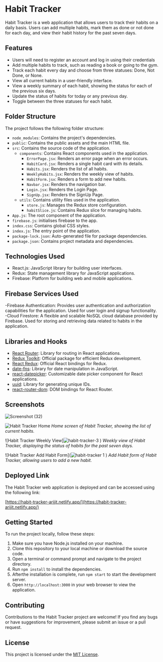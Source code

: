# Habit Tracker

Habit Tracker is a web application that allows users to track their habits on a daily basis. Users can add multiple habits, mark them as done or not done for each day, and view their habit history for the past seven days.

## Features

- Users will need to register an account and log in using their credentials 
- Add multiple habits to track, such as reading a book or going to the gym.
- Track each habit every day and choose from three statuses: Done, Not Done, or None.
- View all current habits in a user-friendly interface.
- View a weekly summary of each habit, showing the status for each of the previous six days.
- Update the status of habits for today or any previous day.
- Toggle between the three statuses for each habit.

## Folder Structure

The project follows the following folder structure:

- `node_modules`: Contains the project's dependencies.
- `public`: Contains the public assets and the main HTML file.
- `src`: Contains the source code of the application.
  - `components`: Contains React components used in the application.
    - `ErrorPage.jsx`: Renders an error page when an error occurs.
    - `HabitCard.jsx`: Renders a single habit card with its details.
    - `Habits.jsx`: Renders the list of all habits.
    - `WeeklyHabits.jsx`: Renders the weekly view of habits.
    - `HabitForm.jsx`: Renders a form to add new habits.
    - `Navbar.jsx`: Renders the navigation bar.
    - `Login.jsx`: Renders the Login Page.
    - `SignUp.jsx`: Renders the SignUp Page.
  - `utils`: Contains utility files used in the application.
    - `store.js`: Manages the Redux store configuration.
    - `habitSlice.js`: Contains Redux slice for managing habits.
- `App.js`: The root component of the application.
- `firebase.js`: initialises firebase to the app.
- `index.css`: Contains global CSS styles.
- `index.js`: The entry point of the application.
- `package-lock.json`: Auto-generated file for package dependencies.
- `package.json`: Contains project metadata and dependencies.

## Technologies Used

- React.js: JavaScript library for building user interfaces.
- Redux: State management library for JavaScript applications.
- Firebase: Platform for building web and mobile applications.

## Firebase Services Used

-Firebase Authentication: Provides user authentication and authorization capabilities for the application. Used for user login and signup functionality.
-Cloud Firestore: A flexible and scalable NoSQL cloud database provided by Firebase. Used for storing and retrieving data related to habits in the application.

## Libraries and Hooks

- [React Router](https://reactrouter.com/): Library for routing in React applications.
- [Redux Toolkit](https://redux-toolkit.js.org/): Official package for efficient Redux development.
- [React Redux](https://react-redux.js.org/): Official React bindings for Redux.
- [date-fns](https://date-fns.org/): Library for date manipulation in JavaScript.
- [react-datepicker](https://github.com/Hacker0x01/react-datepicker): Customizable date picker component for React applications.
- [uuid](https://github.com/uuidjs/uuid): Library for generating unique IDs.
- [react-router-dom](https://reactrouter.com/web/guides/quick-start): DOM bindings for React Router.

## Screenshots
![Screenshot (32)](https://github.com/arijitmandal10/Habit-Tracker-React/assets/114182784/64501ff0-794c-4671-a102-41cafe7a3836)


![Habit Tracker Home](![habit-tracker-2](https://github.com/arijitmandal10/Habit-Tracker-React/assets/114182784/83ac6648-c9e4-4e0f-ad22-617c5270373d)
)
*Home screen of Habit Tracker, showing the list of current habits.*

![Habit Tracker Weekly View]![habit-tracker-3](https://github.com/arijitmandal10/Habit-Tracker-React/assets/114182784/ea76e5d6-ed29-499a-8156-f2b70592bdf0)
)
*Weekly view of Habit Tracker, displaying the status of habits for the past seven days.*

![Habit Tracker Add Habit Form](![habit-tracker 1](https://github.com/arijitmandal10/Habit-Tracker-React/assets/114182784/550ca0f6-812c-4b7b-a78e-58d41d6cf32e)
)
*Add Habit form of Habit Tracker, allowing users to add a new habit.*


## Deployed Link

The Habit Tracker web application is deployed and can be accessed using the following link:

[https://habit-tracker-arijit.netlify.app/](https://habit-tracker-arijit.netlify.app/)



## Getting Started

To run the project locally, follow these steps:

1. Make sure you have Node.js installed on your machine.
2. Clone this repository to your local machine or download the source code.
3. Open a terminal or command prompt and navigate to the project directory.
4. Run `npm install` to install the dependencies.
5. Afterthe installation is complete, run `npm start` to start the development server.
6. Open `http://localhost:3000` in your web browser to view the application.

## Contributing

Contributions to the Habit Tracker project are welcome! If you find any bugs or have suggestions for improvement, please submit an issue or a pull request.

## License

This project is licensed under the [MIT License](https://opensource.org/licenses/MIT).

